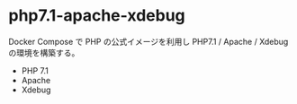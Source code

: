 # php7.1-apache-xdebug

Docker Compose で PHP の公式イメージを利用し PHP7.1 / Apache / Xdebug の環境を構築する。

- PHP 7.1
- Apache
- Xdebug

